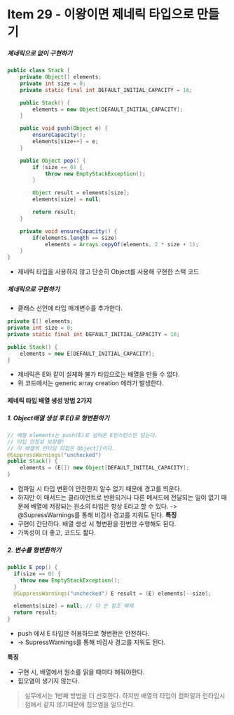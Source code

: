 # Item 29 - 이왕이면 제네릭 타입으로 만들기

##### 제네릭으로 없이 구현하기
```java
public class Stack {
	private Object[] elements;
	private int size = 0;
	private static final int DEFAULT_INITIAL_CAPACITY = 16;

	public Stack() {
		elements = new Object[DEFAULT_INITIAL_CAPACITY];
	}

	public void push(Object e) {
		ensureCapacity();
		elements[size++] = e;
	}

	public Object pop() {
		if (size == 0) {
			throw new EmptyStackException();
		}

		Object result = elements[size];
		elements[size] = null;

		return result;
	}

	private void ensureCapacity() {
		if(elements.length == size)
			elements = Arrays.copyOf(elements, 2 * size + 1);
	}
}
``` 
* 제네릭 타입을 사용하지 않고 단순히 Object를 사용해 구현한 스택 코드


##### 제네릭으로 구현하기
* 클래스 선언에 타입 매개변수를 추가한다.
```java
private E[] elements;
private int size = 0;
private static final int DEFAULT_INITIAL_CAPACITY = 16;

public Stack() {
	elements = new E[DEFAULT_INITIAL_CAPACITY];
}
``` 
* 제네릭은 E와 같이 실체화 불가 타입으로는 배열을 만들 수 없다.
* 위 코드에서는 generic array creation 에러가 발생한다.

#### 제네릭 타입 배열 생성 방법 2가지
##### 1. Object배열 생성 후 E()로 형변환하기
```java
// 배열 elements는 push(E)로 넘어온 E인스턴스만 담는다.
// 타입 안정성 보장함!
// 이 배열의 런타임 타입은 Object[]이다.
@SuppressWarnings("unchecked")
public Stack() {
    elements = (E[]) new Object[DEFAULT_INITIAL_CAPACITY];
}
``` 
* 컴파일 시 타입 변환이 안전한지 알수 없기 때문에 경고를 띄운다.
* 하지만 이 매서드는 클라이언트로 반환되거나 다른 메서드에 전달되는 일이 없기 때문에 배열에 저장되는 원소의 타입은 항상 E라고 할 수 있다.
 -> @SupressWarnings를 통해 비검사 경고를 지워도 된다.
**특징**
* 구현이 간단하다. 
	배열 생성 시 형변환을 한번만 수행해도 된다.
* 가독성이 더 좋고, 코드도 짧다.

##### 2. 변수를 형변환하기
```java
public E pop() {
  if(size == 0) {
    throw new EmptyStackException();
  }
  @SuppressWarnings("unchecked") E result = (E) elements[--size];

  elements[size] = null; // 다 쓴 참조 해제
  return result;
}
``` 
* push 에서 E 타입만 허용하므로 형변환은 안전하다.
* -> SupressWarnings를 통해 비검사 경고를 지워도 된다.

**특징**
* 구현 시, 배열에서 원소를 읽을 때마다 해줘야한다.
* 힙오염이 생기지 않는다.

>
> 실무에서는 1번째 방법을 더 선호한다.
> 하지만 배열의 타입이 컴파일과 런타임시점에서 같지 않기때문에 힙오염을 일으킨다.
>

<!-- 
```java


``` 
-->